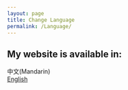 ```yaml
---
layout: page
title: Change Language
permalink: /Language/
---
```


## My website is available in:
中文(Mandarin)   
[English]  
  




[中文]: https://la1xuan.github.io/  
[English]: https://la1xuan.github.io/ 

